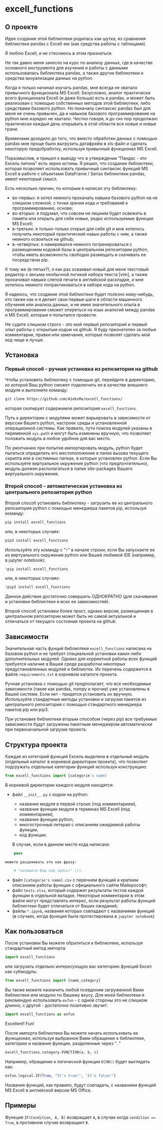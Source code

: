 # excell_functions

## О проекте

Идея создания этой библиотеки родилась как шутка, из сравнения библиотеки pandas с Excell-ем (как средства работы с таблицами).

Я люблю Excell, и не стесняюсь в этом признаться.

Не так давно меня занесло на курс по анализу данных, где в качестве основного инструмента для изучения и работы с данными использовалась библиотека pandas, а также другие библиотеки и средства визуализации данных на python.

Когда я только начинал изучать pandas, мне всегда не хватало привычного функционала MS Excell. Безусловно, аналог практически всего функционала Excell (и даже больше) есть в pandas, и может быть реализован с помощью собственных методов этой библиотеки, либо средствами базового python. Но поначалу синтаксис pandas был для меня не очень привычен, да и навыков базового программирования на python мне изрядно не хватало. Честно говоря, я до сих пор продолжаю практически каждый день открывать в этой области все новые и новые грани.

Временами доходило до того, что вместо обработки данных с помощью pandas мне проще было выгрузить датафрейм в xls-файл и сделать некоторую предобработку, используя привычный функционал MS Excell.

Поразмыслив, я пришел к выводу что в утверждении "Пандас - это Ексель питона" есть зерно истины.
Я решил, что создание библиотеки, которая позволяет использовать привычный синтаксис функций MS Excell в работе с объектами DataFrame / Serias библиотеки pandas, имеет некоторый смысл.

Есть несколько причин, по которым я написал эту библиотеку:
- во-первых: я хотел немного прокачать навыки базового python на не слишком сложной, с точки зрения кода и требований к программированию, основе;
- во-вторых: я подумал, что совсем не лишним будет освежить в памяти или открыть для себя новые, редко используемые функции MS Excell;
- в-третьих:  я только-только открыл для себя git и мне хотелось получить некоторый практический навык работы с ним, а также немного освоиться на github;
- в-четвертых: я намеревался немного потренироваться с размещением кодовой базы в центральном репозитории python, чтобы иметь возможность свободно размещать и скачивать ее посредством pip.

К тому же (в-пятых?), я как раз осваивал новый для меня текстовый редактор с весьма необычной логикой набора текста [vim], а также прокачивал навыки слепой печати в английской раскладке, и мне хотелось немного попрактиковаться в наборе кода на python.

Я надеюсь, что создание этой библиотеки будет полезно кому-нибудь, кто также как и я делает свои первые шаги в области машинного обучения или анализа данных, и не имея значительного опыта в программировании сможет опереться на язык аналогий между pandas и MS Excell, которые я попытался провести.

Не судите слишком строго - это мой первый репозиторий и первый опыт работы с открытым кодом на github.
Я буду признателен за любые комментарии, правки или замечания, которые позволят сделать мой код чище и лучше.
 
## Установка

### Первый способ - ручная установка из репозитория на github
Чтобы установить библиотеку с помощью git, перейдите в директорию, из которой Ваш python сможет подключить ее в качестве внешнего модуля и выполните команду:

```bash
git clone https://github.com/A1eksMa/excell_functions/
```
которая скопирует содержимое репозитория `excell_functions`.

Путь к директории с модулями может варьировать в зависимости от верссии Вашего python, настроек среды и установленной операционной системы.
Как правило, пути поиска модулей указаны в переменной `sys.path` и могут быть изменены вручную, что позволяет положить модуль в любое удобное для вас место.

По умолчанию при попытке импортировать модуль, python будет пытаться определить его местоположение в папке вызова текущего скрипта или в системных папках, в которых установлен python.
Если Вы используете виртуальное окружение python (что предпочтительно), модуль должен располагаться в папке site-packages Вашего виртуального окружения.

### Второй способ - автоматическая установка из центрального репозитория python
Второй способ установить библиотеку - загрузить ее из центрального репозитория python с помощью менеджера пакетов pip, используя команду:

```bash
pip install excell_functions
 ```

или, в некоторых случаях:

```bash
pip3 install excell_functions
```

Используйте эту команду с "`!`" в начале строки, если Вы запускаете ее из виртуального окружения python или Вашей любимой IDE (например, в jupyter notebook):

```python
!pip install excell_functions
```

или, в некоторых случаях:

```python
!pip3 install excell_functions
```

Данное действие достаточно совершить ОДНОКРАТНО (для скачивания и установки библиотеки и всех ее зависимостей).

Второй способ установки более прост, однако версия, размещенная в центральном репозитории может быть не самой актуальной и отличаться от текущего состояния проекта на github.


## Зависимости
Значительная часть фунций библиотеки `excell_functions` написана на базовом python и не требует специальной установки каких-либо дополнительных модулей.
Однако для корректной работы всех функций требуется наличие в Вашей среде разработки некоторых предустановленных модулей и библиотек.
Их перечень содержится в файле `requirements.txt` в корневом каталоге проекта. 

Ручная установка с помощью git предполагает, что все необходимые зависимости (такие как pandas, numpy  и прочие) уже установлены в Вашей системе.
Если нет - придется установить их вручную. Используйте стандартные методы установки и загрузки пакетов из центрального репозитория с помощью стандартного менеджера пакетов pip или pip3.

При установке библиотеки вторым способом (через pip) все требуемые зависимости будут загружены пакетным менеджером автоматически при первоначальной загрузке проекта.

## Структура проекта
Каждая из категорий функций Ексель выделена в отдельный модуль (отдельный каталог в корневой директории проекта), что позволяет подгружать отдельные категории функций используя конструкцию:

```python
from excell_functions import [categorie's name]
```

В корневой директории каждого модуля находятся:
- файл `__init__.py` с кодом на python:
    - название модуля в первой строке (под комментарием),
    - название функции модуля в терминах MS Excell (под комментарием),
    - название функции python,
    - многострочный литерал с описанием ожидаемой работы функции,
    - код функции.

    В случае, если в данном месте кода написано
```python
    pass
```
    можете расценивать это как фразу:
```python
    # "напишите Ваш код здесь!" ))).
```
- файл `[categorie's name].csv` с перечнем функций и кратким описанием работы функции с официального сайтм Майкрософт;
- файл `tests.xlsx`, который содержит результаты тестов каждой функции в отдельной вкладке. Некоторые комментарии в этом файле могут представлять интерес, если результат работы функций библиотеки будет отличаться от Ваших ожиданий;
- файлы `*.ipynb`, названия которых совпадают с названиями функций (в случаях, когда функция была протестирована в `jupyter notebook`)

## Как пользоваться
После установки Вы можете обратиться к библиотеке, используя стандартный метод импорта:

```python
import excell_functions
```

или загрузить отдельно интересующую вас категорию функций Ексел как субмодуль:

```python
from excell_functions import [name_category]
```

Вы также можете назначить любой псевдоним загруженной Вами библиотеки или модулю по Вашему вкусу. 
Для моей библиотеки я рекомендую использовать `exfun` - с одной стороны это не слишком длинно, с другой - достаточно позитивно звучит:

```python
import excell_functions as exfun
```

Excellent! Fun!

После импорта библиотеки Вы можете начать использовать ее функционал, используя выбранное Вами обращение к библиотеке, категорию и название функции, разделенные через "`.`"

```python
excell_functions.category.FUNCTION(a, b, c)
```

Например, обращение к логической функции `ЕСЛИ()` будет выглядеть как:

```python
exfun.logical.IF(True, "It's true!", "It's false!")
```

Названия функций, как правило, будут совпадать, с названием функций MS Excell в английской версии MS Office.


## Примеры
Функция `IF(Condition, A, B)` возвращает `A`, в случае когда `condition == True`, в противном случае возвращает `B`.
